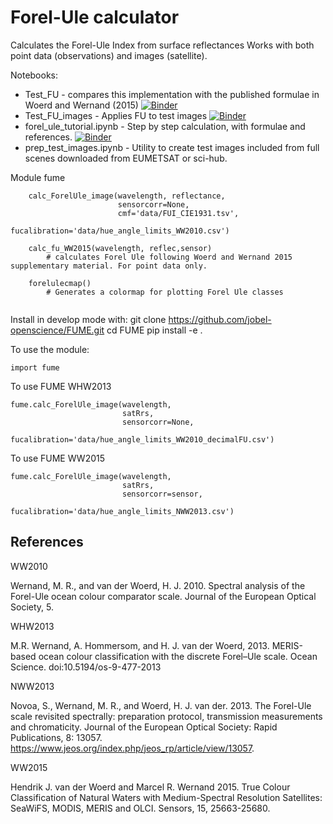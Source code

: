 # Forel-Ule calculator
Calculates the Forel-Ule Index from surface reflectances
Works with both point data (observations) and images (satellite). 

Notebooks:

* Test_FU - compares this implementation with the published formulae in Woerd and Wernand (2015) 
[![Binder](https://mybinder.org/badge_logo.svg)](https://mybinder.org/v2/gh/tiagoams/FUME/HEAD?labpath=Test_FU.ipynb)
* Test_FU_images - Applies FU to test images 
[![Binder](https://mybinder.org/badge_logo.svg)](https://mybinder.org/v2/gh/tiagoams/FUME/HEAD?labpath=Test_FU_images.ipynb)
* forel_ule_tutorial.ipynb - Step by step calculation, with formulae and references.
[![Binder](https://mybinder.org/badge_logo.svg)](https://mybinder.org/v2/gh/tiagoams/FUME/HEAD?labpath=forel_ule_tutorial.ipynb)
* prep_test_images.ipynb - Utility to create test images included from full scenes downloaded from EUMETSAT or sci-hub.

Module fume
```
    calc_ForelUle_image(wavelength, reflectance, 
                        sensorcorr=None, 
                        cmf='data/FUI_CIE1931.tsv',
                        fucalibration='data/hue_angle_limits_WW2010.csv')
                        
    calc_fu_WW2015(wavelength, reflec,sensor)
        # calculates Forel Ule following Woerd and Wernand 2015 supplementary material. For point data only.
        
    forelulecmap()
        # Generates a colormap for plotting Forel Ule classes
        
```

Install in develop mode with:
    git clone https://github.com/jobel-openscience/FUME.git
    cd FUME
    pip install -e . 

To use the module:
```
import fume
```

To use FUME WHW2013

```
fume.calc_ForelUle_image(wavelength, 
                         satRrs,
                         sensorcorr=None,
                         fucalibration='data/hue_angle_limits_WW2010_decimalFU.csv')
```

To use FUME WW2015
```
fume.calc_ForelUle_image(wavelength, 
                         satRrs,
                         sensorcorr=sensor,
                         fucalibration='data/hue_angle_limits_NWW2013.csv')
```

## References

WW2010

Wernand, M. R., and van der Woerd, H. J. 2010. Spectral analysis of the Forel-Ule ocean colour comparator scale. Journal of the European Optical Society, 5.

WHW2013

M.R. Wernand, A. Hommersom, and H. J. van der Woerd, 2013. MERIS-based ocean colour classification with the discrete Forel–Ule scale. Ocean Science. doi:10.5194/os-9-477-2013

NWW2013

Novoa, S., Wernand, M. R., and Woerd, H. J. van der. 2013. The Forel-Ule scale revisited spectrally: preparation protocol, transmission measurements and chromaticity. Journal of the European Optical Society: Rapid Publications, 8: 13057. https://www.jeos.org/index.php/jeos_rp/article/view/13057.

WW2015

Hendrik J. van der Woerd and Marcel R. Wernand 2015. True Colour Classification of Natural Waters with Medium-Spectral Resolution Satellites: SeaWiFS, MODIS, MERIS and OLCI. Sensors, 15, 25663-25680.
